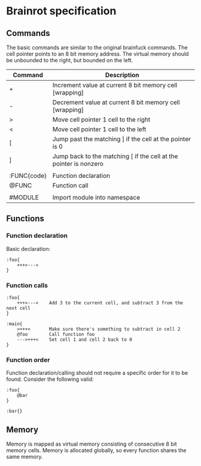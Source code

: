 # Brainrot specification

## Commands
The basic commands are similar to the original brainfuck commands.
The cell pointer points to an 8 bit memory address.
The virtual memory should be unbounded to the right, but bounded on the left.

|Command|Description
|-------|-----------
|+|Increment value at current 8 bit memory cell [wrapping]
|-|Decrement value at current 8 bit memory cell [wrapping]
|>|Move cell pointer 1 cell to the right
|<|Move cell pointer 1 cell to the left
|[|Jump past the matching ] if the cell at the pointer is 0
|]|Jump back to the matching [ if the cell at the pointer is nonzero
| |
|:FUNC{code}|Function declaration
|@FUNC|Function call
| |
|#MODULE|Import module into namespace

## Functions
### Function declaration
Basic declaration:
```bf
:foo{
	+++>---<
}
```

### Function calls
```bf
:foo{
	+++>---< 	Add 3 to the current cell, and subtract 3 from the next cell
}

:main{
	>+++<		Make sure there's something to subtract in cell 2
	@foo		Call function foo
	--->+++<	Set cell 1 and cell 2 back to 0
}
```

### Function order
Function declaration/calling should not require a specific order for it to be found. Consider the following valid:
```bf
:foo{
	@bar
}

:bar{}
```

## Memory
Memory is mapped as virtual memory consisting of consecutive 8 bit memory cells.
Memory is allocated globally, so every function shares the same memory.
